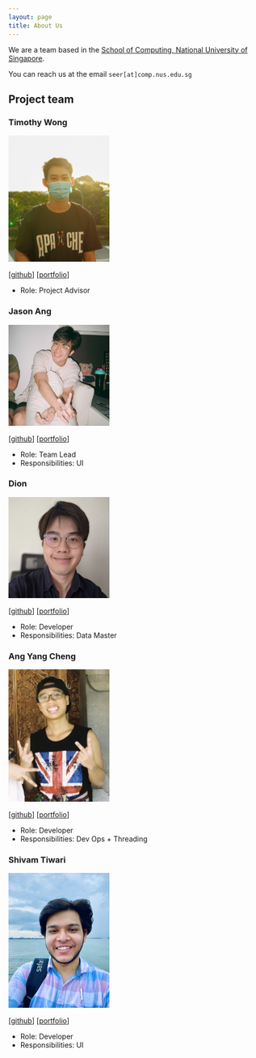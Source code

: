 ```yaml
---
layout: page
title: About Us
---
```


We are a team based in the [School of Computing, National University of Singapore](http://www.comp.nus.edu.sg).

You can reach us at the email `seer[at]comp.nus.edu.sg`

## Project team

### Timothy Wong

<img src="images/timothywong.png" width="200px">

[[github](https://github.com/timothywongej)]
[[portfolio](team/timothywong.md)]

* Role: Project Advisor

### Jason Ang

<img src="images/jasonang.png" width="200px">

[[github](http://github.com/kdeasymoneysniper)]
[[portfolio](team/jasonang.md)]

* Role: Team Lead
* Responsibilities: UI

### Dion

<img src="images/dion.png" width="200px">

[[github](http://github.com/noobmaster19)] [[portfolio](team/noobmaster.md)]

* Role: Developer
* Responsibilities: Data Master

### Ang Yang Cheng

<img src="images/angyangcheng.png" width="200px">

[[github](http://github.com/djiangel)]
[[portfolio](team/angyangcheng.md)]

* Role: Developer
* Responsibilities: Dev Ops + Threading

### Shivam Tiwari

<img src="images/Shivam.png" width="200px">

[[github](https://github.com/Shivlock221b)]
[[portfolio](team/johndoe.md)]

* Role: Developer
* Responsibilities: UI
